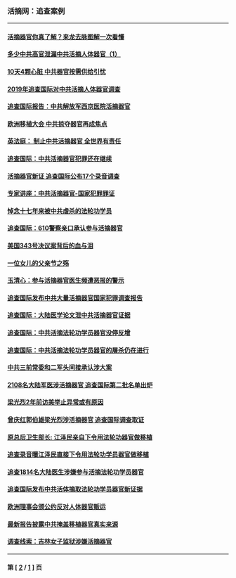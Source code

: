 ### 活摘网：追查案例
---
#### [活摘器官你真了解？来龙去脉图解一次看懂](../../pages/nf5880/n13013820.md?11110430) 
#### [多少中共高官泄漏中共活摘人体器官（1）](../../pages/nf5880/n12671234.md?11110430) 
#### [10天4颗心脏 中共器官按需供给引忧](../../pages/nf5880/n12326366.md?11110430) 
#### [2019年追查国际对中共活摘人体器官调查](../../pages/nf5880/n11917733.md?11110430) 
#### [追查国际报告：中共解放军西京医院活摘器官](../../pages/nf5880/n11838359.md?11110430) 
#### [欧洲移植大会 中共掠夺器官再成焦点](../../pages/nf5880/n11538883.md?11110430) 
#### [英法庭： 制止中共活摘器官 全世界有责任](../../pages/nf5880/n11330691.md?11110430) 
#### [追查国际：中共活摘器官犯罪还在继续](../../pages/nf5880/n11218301.md?11110430) 
#### [活摘器官新证 追查国际公布17个录音调查](../../pages/nf5880/n10897744.md?11110430) 
#### [专家讲座：中共活摘器官-国家犯罪罪证](../../pages/nf5880/n8828153.md?11110430) 
#### [悼念十七年来被中共虐杀的法轮功学员](../../pages/nf5880/n8124823.md?11110430) 
#### [追查国际：610警察亲口承认参与活摘器官](../../pages/nf5880/n8109067.md?11110430) 
#### [美国343号决议案背后的血与泪](../../pages/nf5880/n8020684.md?11110430) 
#### [一位女儿的父亲节之殇](../../pages/nf5880/n8014122.md?11110430) 
#### [玉清心：参与活摘器官医生频遭恶报的警示](../../pages/nf5880/n4637546.md?11110430) 
#### [追查国际发布中共大量活摘器官国家犯罪调查报告](../../pages/nf5880/n4613428.md?11110430) 
#### [追查国际：大陆医学论文泄中共活摘器官证据](../../pages/nf5880/n4608794.md?11110430) 
#### [追查国际：中共活摘法轮功学员器官没停反增](../../pages/nf5880/n4584075.md?11110430) 
#### [追查国际：中共活摘法轮功学员器官的屠杀仍在进行](../../pages/nf5880/n4299154.md?11110430) 
#### [中共三前常委和二军头间接承认涉大案](../../pages/nf5880/n4286244.md?11110430) 
#### [2108名大陆军医涉活摘器官 追查国际第二批名单出炉](../../pages/nf5880/n4284769.md?11110430) 
#### [梁光烈2年前访美举止异常或有原因](../../pages/nf5880/n4279686.md?11110430) 
#### [曾庆红郭伯雄梁光烈涉活摘器官 追查国际调查取证](../../pages/nf5880/n4278462.md?11110430) 
#### [原总后卫生部长: 江泽民亲自下令用法轮功器官做移植](../../pages/nf5880/n4263864.md?11110430) 
#### [追查录音曝江泽民直接下令用法轮功学员器官做移植](../../pages/nf5880/n4261268.md?11110430) 
#### [追查1814名大陆医生涉嫌参与活摘法轮功学员器官](../../pages/nf5880/n4259055.md?11110430) 
#### [追查国际发布中共活体摘取法轮功学员器官新证据](../../pages/nf5880/n4258255.md?11110430) 
#### [欧洲理事会颁公约反对人体器官贩运](../../pages/nf5880/n4206955.md?11110430) 
#### [最新报告披露中共掩盖移植器官真实来源](../../pages/nf5880/n4140084.md?11110430) 
#### [调查线索：吉林女子监狱涉嫌活摘器官](../../pages/nf5880/n4044366.md?11110430) 

---
#### 第 [ [2](./2.md?11110430) / [1](./1.md?11110430) ] 页
